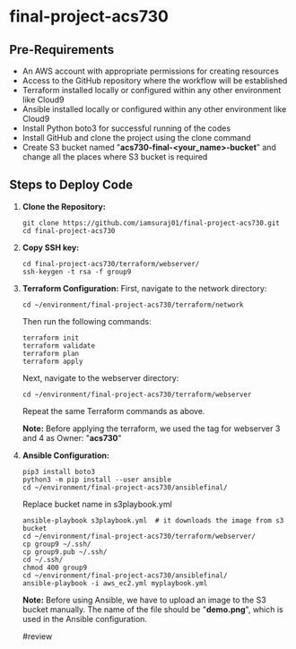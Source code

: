 # final-project-acs730
## Pre-Requirements

- An AWS account with appropriate permissions for creating resources
- Access to the GitHub repository where the workflow will be established
- Terraform installed locally or configured within any other environment like Cloud9
- Ansible installed locally or configured within any other environment like Cloud9
- Install Python boto3 for successful running of the codes
- Install GitHub and clone the project using the clone command
- Create S3 bucket named "**acs730-final-<your_name>-bucket**" and change all the places where S3 bucket is required

## Steps to Deploy Code

1. **Clone the Repository:**
   ```
   git clone https://github.com/iamsuraj01/final-project-acs730.git
   cd final-project-acs730
   ```

2. **Copy SSH key:**
   ```
   cd final-project-acs730/terraform/webserver/
   ssh-keygen -t rsa -f group9
   ```

3. **Terraform Configuration:**
   First, navigate to the network directory:
   ```
   cd ~/environment/final-project-acs730/terraform/network
   ```
   Then run the following commands:
   ```
   terraform init
   terraform validate
   terraform plan
   terraform apply
   ```
   Next, navigate to the webserver directory:
   ```
   cd ~/environment/final-project-acs730/terraform/webserver
   ```
   Repeat the same Terraform commands as above.

   **Note:** Before applying the terraform, we used the tag for webserver 3 and 4 as Owner: "**acs730**"

4. **Ansible Configuration:**
   ```
   pip3 install boto3
   python3 -m pip install --user ansible
   cd ~/environment/final-project-acs730/ansiblefinal/
   ```
   Replace bucket name in s3playbook.yml

   ```
   ansible-playbook s3playbook.yml  # it downloads the image from s3 bucket
   cd ~/environment/final-project-acs730/terraform/webserver/
   cp group9 ~/.ssh/
   cp group9.pub ~/.ssh/
   cd ~/.ssh/
   chmod 400 group9
   cd ~/environment/final-project-acs730/ansiblefinal/ 
   ansible-playbook -i aws_ec2.yml myplaybook.yml
   ```

   **Note:** Before using Ansible, we have to upload an image to the S3 bucket manually. The name of the file should be "**demo.png**", which is used in the Ansible configuration.

   #review
